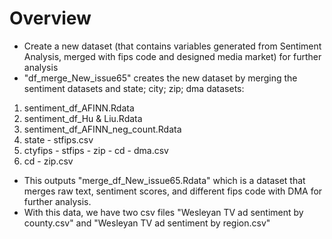 # Overview
* Create a new dataset (that contains variables generated from Sentiment Analysis, merged with fips code and designed media market) for further analysis 
* "df_merge_New_issue65" creates the new dataset by merging the sentiment datasets and state; city; zip; dma datasets:

1) sentiment_df_AFINN.Rdata
2) sentiment_df_Hu & Liu.Rdata
3) sentiment_df_AFINN_neg_count.Rdata
4) state - stfips.csv
5) ctyfips - stfips - zip - cd - dma.csv
6) cd - zip.csv

* This outputs  "merge_df_New_issue65.Rdata" which is a dataset that merges raw text, sentiment scores, and different fips code with DMA for further analysis. 
* With this data, we have two csv files "Wesleyan TV ad sentiment by county.csv" and "Wesleyan TV ad sentiment by region.csv" 


